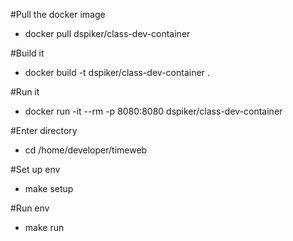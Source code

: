 #Pull the docker image
- docker pull dspiker/class-dev-container

#Build it
- docker build -t dspiker/class-dev-container .

#Run it
- docker run -it --rm -p 8080:8080 dspiker/class-dev-container

#Enter directory
- cd /home/developer/timeweb

#Set up env
- make setup

#Run env
- make run


